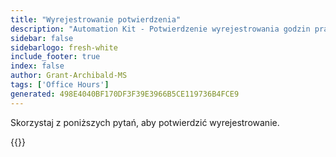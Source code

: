 ```yaml
---
title: "Wyrejestrowanie potwierdzenia"
description: "Automation Kit - Potwierdzenie wyrejestrowania godzin pracy"
sidebar: false
sidebarlogo: fresh-white
include_footer: true
index: false
author: Grant-Archibald-MS
tags: ['Office Hours']
generated: 498E4040BF170DF3F39E3966B5CE119736B4FCE9
---
```


Skorzystaj z poniższych pytań, aby potwierdzić wyrejestrowanie.

{{<questions name="/content/pl/office-hours/unregister-confirm.json" completed="Dziękujemy za wypełnienie potwierdzenia wyrejestrowania" showNavigationButtons="false" locale="pl">}}
